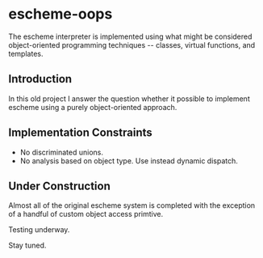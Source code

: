 escheme-oops
================

The escheme interpreter is implemented using what might be considered object-oriented programming techniques -- classes, virtual functions, and templates.

## Introduction

In this old project I answer the question whether it possible to implement escheme
using a purely object-oriented approach.

## Implementation Constraints

* No discriminated unions.
* No analysis based on object type. Use instead dynamic dispatch.

## Under Construction

Almost all of the original escheme system is completed with the exception of a handful of custom object access primtive.

Testing underway.

Stay tuned.
